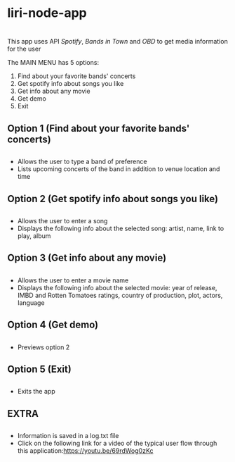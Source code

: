# liri-node-app <h1>
This app uses API _Spotify_, _Bands in Town_ and _OBD_ to get media information for the user

The MAIN MENU has 5 options:
1. Find about your favorite bands' concerts
2. Get spotify info about songs you like
3. Get info about any movie
4. Get demo
5. Exit

## Option 1 (Find about your favorite bands' concerts)<h2>
* Allows the user to type a band of preference
* Lists upcoming concerts of the band in addition to venue location and time

## Option 2 (Get spotify info about songs you like)<h2>
* Allows the user to enter a song
* Displays the following info about the selected song: artist, name, link to play, album

## Option 3 (Get info about any movie)<h2>
* Allows the user to enter a movie name
* Displays the following info about the selected movie: year of release, IMBD and Rotten Tomatoes ratings, country of production, plot, actors, language

## Option 4 (Get demo)<h2>
* Previews option 2

## Option 5 (Exit)<h2>
* Exits the app

## EXTRA <h2>
* Information is saved in a log.txt file
* Click on the following link for a video of the typical user flow through this application:https://youtu.be/69rdWog0zKc

